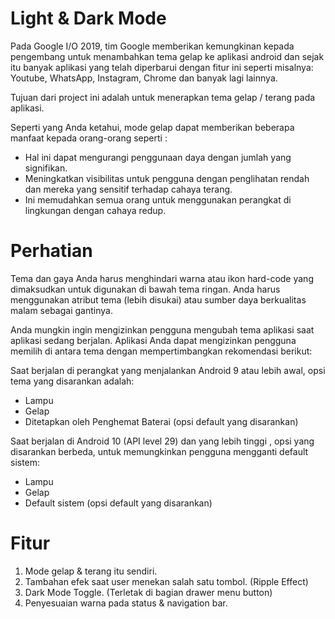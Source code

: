 # Light & Dark Mode
Pada Google I/O 2019, tim Google memberikan kemungkinan kepada pengembang untuk menambahkan tema gelap ke aplikasi android dan sejak itu banyak aplikasi yang telah diperbarui dengan fitur ini seperti misalnya: Youtube, WhatsApp, Instagram, Chrome dan banyak lagi lainnya.

Tujuan dari project ini adalah untuk menerapkan tema gelap / terang pada aplikasi.

Seperti yang Anda ketahui, mode gelap dapat memberikan beberapa manfaat kepada orang-orang seperti :

- Hal ini dapat mengurangi penggunaan daya dengan jumlah yang signifikan.
- Meningkatkan visibilitas untuk pengguna dengan penglihatan rendah dan mereka yang sensitif terhadap cahaya terang.
- Ini memudahkan semua orang untuk menggunakan perangkat di lingkungan dengan cahaya redup.

# Perhatian
Tema dan gaya Anda harus menghindari warna atau ikon hard-code yang dimaksudkan untuk digunakan di bawah tema ringan. Anda harus menggunakan atribut tema (lebih disukai) atau sumber daya berkualitas malam sebagai gantinya.

Anda mungkin ingin mengizinkan pengguna mengubah tema aplikasi saat aplikasi sedang berjalan. Aplikasi Anda dapat mengizinkan pengguna memilih di antara tema dengan mempertimbangkan rekomendasi berikut:

Saat berjalan di perangkat yang menjalankan Android 9 atau lebih awal, opsi tema yang disarankan adalah:

- Lampu
- Gelap
- Ditetapkan oleh Penghemat Baterai (opsi default yang disarankan)

Saat berjalan di Android 10 (API level 29) dan yang lebih tinggi , opsi yang disarankan berbeda, untuk memungkinkan pengguna mengganti default sistem:

- Lampu
- Gelap
- Default sistem (opsi default yang disarankan)

# Fitur
1. Mode gelap & terang itu sendiri.
2. Tambahan efek saat user menekan salah satu tombol. (Ripple Effect)
3. Dark Mode Toggle. (Terletak di bagian drawer menu button)
4. Penyesuaian warna pada status & navigation bar.
